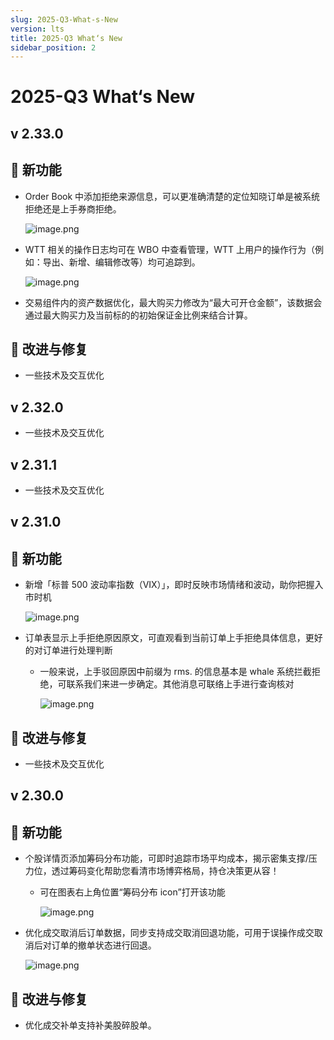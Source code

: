 ```yaml
---
slug: 2025-Q3-What-s-New
version: lts
title: 2025-Q3 What‘s New
sidebar_position: 2
---
```



# 2025-Q3 What‘s New


## v 2.33.0


## 🎉 新功能

- Order Book 中添加拒绝来源信息，可以更准确清楚的定位知晓订单是被系统拒绝还是上手券商拒绝。

    ![image.png](/assets/c540d32a6fe86ff3c0f362eff28e7108.png)

- WTT 相关的操作日志均可在 WBO 中查看管理，WTT 上用户的操作行为（例如：导出、新增、编辑修改等）均可追踪到。

    ![image.png](/assets/ef8fd9f5e4f24b71c3bab55b25394d7e.png)

- 交易组件内的资产数据优化，最大购买力修改为“最大可开仓金额”，该数据会通过最大购买力及当前标的的初始保证金比例来结合计算。

## 📌 改进与修复

- 一些技术及交互优化

## v 2.32.0

- 一些技术及交互优化

## v 2.31.1

- 一些技术及交互优化

## v 2.31.0


## 🎉 新功能

- 新增「标普 500 波动率指数（VIX）」，即时反映市场情绪和波动，助你把握入市时机

    ![image.png](/assets/8373d3f4bccd54103f78525ab22ba328.png)

- 订单表显示上手拒绝原因原文，可直观看到当前订单上手拒绝具体信息，更好的对订单进行处理判断
    - 一般来说，上手驳回原因中前缀为 rms. 的信息基本是 whale 系统拦截拒绝，可联系我们来进一步确定。其他消息可联络上手进行查询核对

        ![image.png](/assets/5e81809dad8185df212096c5dc9c23be.png)


## 📌 改进与修复

- 一些技术及交互优化

## v 2.30.0


## 🎉 新功能

- 个股详情页添加筹码分布功能，可即时追踪市场平均成本，揭示密集支撑/压力位，透过筹码变化帮助您看清市场博弈格局，持仓决策更从容！
    - 可在图表右上角位置“筹码分布 icon”打开该功能

        ![image.png](/assets/0d6ae00302fb75ce2a2101b587e789d1.png)

- 优化成交取消后订单数据，同步支持成交取消回退功能，可用于误操作成交取消后对订单的撤单状态进行回退。

    ![image.png](/assets/c06cef9e172ee3ac8fc9a3640423b2a7.png)


## 📌 改进与修复

- 优化成交补单支持补美股碎股单。
